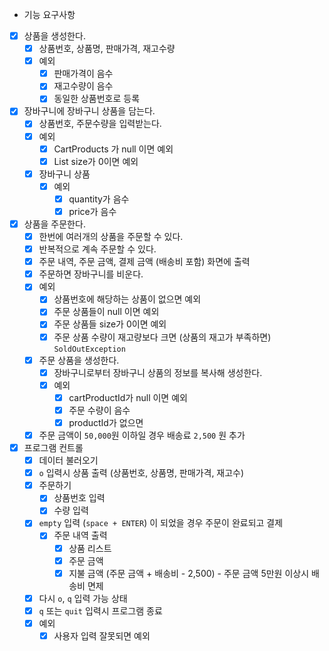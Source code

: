 - 기능 요구사항
- [x] 상품을 생성한다.
    - [x] 상품번호, 상품명, 판매가격, 재고수량
    - [x] 예외
        - [x] 판매가격이 음수
        - [x] 재고수량이 음수
        - [x] 동일한 상품번호로 등록
- [x] 장바구니에 장바구니 상품을 담는다.
  - [x] 상품번호, 주문수량을 입력받는다.
  - [x] 예외
    - [x] CartProducts 가 null 이면 예외
    - [x] List size가 0이면 예외
  - [x] 장바구니 상품
    - [x] 예외
      - [x] quantity가 음수
      - [x] price가 음수
- [x] 상품을 주문한다.
    - [x] 한번에 여러개의 상품을 주문할 수 있다.
    - [x] 반복적으로 계속 주문할 수 있다.
    - [x] 주문 내역, 주문 금액, 결제 금액 (배송비 포함) 화면에 출력
    - [x] 주문하면 장바구니를 비운다.
    - [x] 예외
      - [x] 상품번호에 해당하는 상품이 없으면 예외
      - [x] 주문 상품들이 null 이면 예외
      - [x] 주문 상품들 size가 0이면 예외
      - [x] 주문 상품 수량이 재고량보다 크면 (상품의 재고가 부족하면) `SoldOutException`
    - [x] 주문 상품을 생성한다.
      - [x] 장바구니로부터 장바구니 상품의 정보를 복사해 생성한다.
      - [x] 예외
        - [x] cartProductId가 null 이면 예외
        - [x] 주문 수량이 음수
        - [x] productId가 없으면
    - [x] 주문 금액이 `50,000`원 이하일 경우 배송료 `2,500` 원 추가
- [x] 프로그램 컨트롤
    - [x] 데이터 불러오기
    - [x] `o` 입력시 상품 출력 (상품번호, 상품명, 판매가격, 재고수)
    - [x] 주문하기
        - [x] 상품번호 입력
        - [x] 수량 입력
    - [x] `empty` 입력 (`space + ENTER`) 이 되었을 경우 주문이 완료되고 결제
        - [x] 주문 내역 출력
            - [x] 상품 리스트
            - [x] 주문 금액
            - [x] 지불 금액 (주문 금액 + 배송비 - 2,500) - 주문 금액 5만원 이상시 배송비 면제
    - [x] 다시 `o`, `q` 입력 가능 상태
    - [x] `q` 또는 `quit` 입력시 프로그램 종료
    - [x] 예외
      - [x] 사용자 입력 잘못되면 예외
